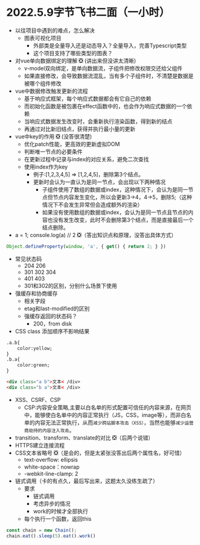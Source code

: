 # 2022.5.9字节飞书二面（一小时）

- 以往项目中遇到的难点，怎么解决
	- 图表可视化项目
		- 外部类是全量导入还是动态导入？全量导入，完善Typescript类型
		- 这个项目支持了哪些类型的图表？
- 对vue单向数据绑定的理解 ❎ (讲出来但没讲太清晰)
	- v-model双向绑定，是单向数据流，子组件把修改权限交还给父组件
	- 如果直接修改，会导致数据流混乱，当有多个子组件时，不清楚是数据是被哪个组件修改
- vue中数据修改触发更新的流程
	- 基于响应式框架，每个响应式数据都会有它自己的依赖
	- 而初始化函数是被包裹在effect函数中的，也会作为响应式数据的一个依赖
	- 当响应式数据发生改变时，会重新执行渲染函数，得到新的结点
	- 再通过对比新旧结点，获得并执行最小量的更新
- vue中key的作用 ❎ (没答很清楚)
	- 优化patch性能，更高效的更新虚拟DOM
	- 判断唯一节点的必要条件
	- 在更新过程中记录与index的对应关系，避免二次查找
	- 使用index作为key
		- 例子:[1,2,3,4,5] => [1,2,4,5]，删除第3个结点。
		- 更新时会认为一直认为是同一节点，会出现以下两种情况
			- 子组件使用了数组的数据或index，这种情况下，会认为是同一节点但节点内容发生变化，所以会更新3->4，4->5，删除5;（这种情况下不会发生异常但会造成额外的渲染）
			- 如果没有使用数组的数据或index，会认为是同一节点且节点的内容也没有发生改变，此时不会删除第3个结点，而是直接最后一个结点删除。
- a = 1; console.log(a) // 2  ❎（答出知识点和原理，没答出具体方式）
```js
Object.defineProperty(window, 'a', { get() { return 2; } })
```
- 常见状态码
	- 204 206
	- 301 302 304
	- 401 403
	- 301和302的区别，分别什么场景下使用
- 强缓存和协商缓存
	- 相关字段
	- etag和last-modified的区别
	- 强缓存返回的状态码？
		- 200，from disk
- CSS class 添加顺序不影响结果
```html
.a.b{
	color:yellow;
}
.b.a{
	color:green;
}

<div class="a b">文本< /div>
<div class="b a">文本< /div>
```
- XSS、CSRF、CSP
	- CSP:内容安全策略,主要以白名单的形式配置可信任的内容来源，在网页中，能够使白名单中的内容正常执行（JS，CSS，image等），而非白名单的内容无法正常执行，从而`减少跨站脚本攻击（XSS）`，当然也能够`减少运营商劫持的内容注入攻击`。
- transition、transform、translate的对比 ❎（后两个说错）
- HTTPS建立连接流程
- CSS文本省略号 ❎（是会的，但是太紧张没答出后两个属性名，好可惜）
	- text-overflow: ellipsis
	- white-space：nowrap
	- -webkit-line-clamp: 2
- 链式调用（卡的有点久，最后写出来，这题太久没练生疏了）
	- 要求
		- 链式调用
		- 考虑异步的情况
		- work的时候才全部执行
	- 每个执行一个函数，返回this
```js
const chain = new Chain();
chain.eat().sleep(5).eat().work()


```
